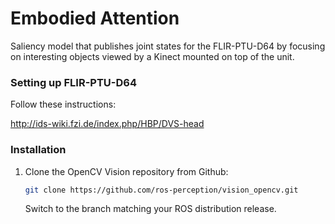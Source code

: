Embodied Attention
==================

Saliency model that publishes joint states for the FLIR-PTU-D64 by focusing on interesting objects viewed by a Kinect mounted on top of the unit.

### Setting up FLIR-PTU-D64

Follow these instructions:

http://ids-wiki.fzi.de/index.php/HBP/DVS-head

### Installation
1. Clone the OpenCV Vision repository from Github:

    ```bash
    git clone https://github.com/ros-perception/vision_opencv.git
    ```
    Switch to the branch matching your ROS distribution release.

